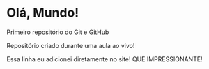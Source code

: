 # Olá, Mundo!
 Primeiro repositório do Git e GitHub

 Repositório criado durante uma aula ao vivo! 
 
 Essa linha eu adicionei diretamente no site! QUE IMPRESSIONANTE!
